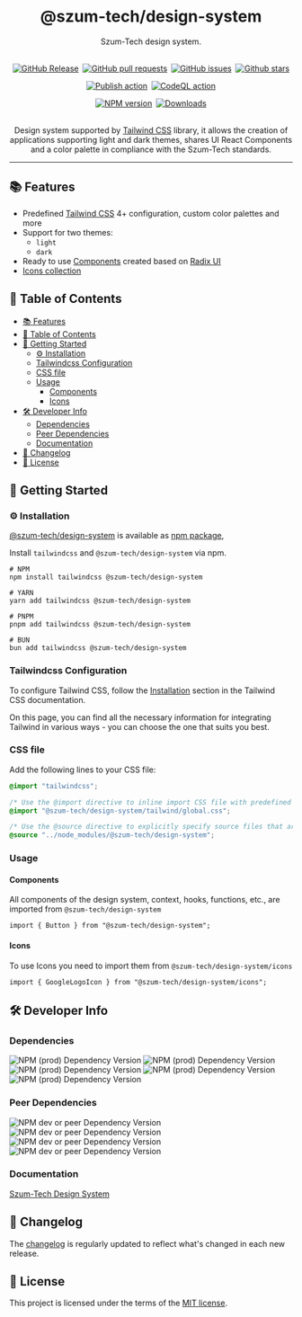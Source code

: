 <h1 align="center">@szum-tech/design-system</h1>
<p align="center">Szum-Tech design system.</p>
<br>
<div align="center" style="display: flex; flex-direction: column; gap: 1em;">
    <div style="display: flex; gap: .5em; justify-content: center">
        <a href="https://github.com/JanSzewczyk/design-system"><img alt="GitHub Release" src="https://img.shields.io/github/v/release/JanSzewczyk/design-system"></a>
        <a href="https://github.com/JanSzewczyk/design-system/pulls"><img alt="GitHub pull requests" src="https://img.shields.io/github/issues-pr/JanSzewczyk/design-system"></a>
        <a href="https://github.com/JanSzewczyk/design-system/issues"><img alt="GitHub issues" src="https://img.shields.io/github/issues/JanSzewczyk/design-system"></a>
        <a href="https://github.com/JanSzewczyk/design-system"><img alt="Github stars" src="https://img.shields.io/github/stars/JanSzewczyk/design-system?style=social"></a>
    </div>
    <div style="display: flex; gap: .5em; justify-content: center">
        <a href="https://github.com/JanSzewczyk/design-system/actions/workflows/publish.yml"><img alt="Publish action" src="https://github.com/JanSzewczyk/design-system/actions/workflows/publish.yml/badge.svg?branch=main"></a>
        <a href="https://github.com/JanSzewczyk/design-system/actions/workflows/codeql.yml"><img alt="CodeQL action" src="https://github.com/JanSzewczyk/design-system/actions/workflows/codeql.yml/badge.svg"></a>
    </div>
    <div style="display: flex; gap: .5em; justify-content: center">
        <a href="https://www.npmjs.com/package/@szum-tech/design-system"><img alt="NPM version" src="https://img.shields.io/npm/v/@szum-tech/design-system"></a>
        <a href="https://www.npmjs.com/package/@szum-tech/design-system"><img alt="Downloads" src="https://img.shields.io/npm/dm/@szum-tech/design-system"></a>
    </div>
</div>
<br>
<p align="center">
    Design system supported by <a href="https://tailwindcss.com/">Tailwind CSS</a> library, it allows the creation of applications
    supporting light and dark themes, shares UI React Components and a color palette in compliance with the Szum-Tech
    standards.
</p>

---

## 📚 Features

- Predefined [Tailwind CSS](https://tailwindcss.com/) 4+ configuration, custom color palettes and more
- Support for two themes:
  - `light`
  - `dark`
- Ready to use [Components](#components) created based on [Radix UI](https://www.radix-ui.com/)
- [Icons collection](#icons)

## 📖 Table of Contents

<!-- TOC -->

- [📚 Features](#-features)
- [📖 Table of Contents](#-table-of-contents)
- [🎯 Getting Started](#-getting-started)
  - [⚙️ Installation](#-installation)
  - [Tailwindcss Configuration](#tailwindcss-configuration)
  - [CSS file](#css-file)
  - [Usage](#usage)
    - [Components](#components)
    - [Icons](#icons)
- [🛠️ Developer Info](#-developer-info)
  - [Dependencies](#dependencies)
  - [Peer Dependencies](#peer-dependencies)
  - [Documentation](#documentation)
- [📓 Changelog](#-changelog)
- [📜 License](#-license)
<!-- TOC -->

## 🎯 Getting Started

### ⚙️ Installation

[@szum-tech/design-system](https://www.npmjs.com/package/@szum-tech/design-system) is available as
[npm package](https://www.npmjs.com/package/@szum-tech/design-system),

Install `tailwindcss` and `@szum-tech/design-system` via npm.

```shell
# NPM
npm install tailwindcss @szum-tech/design-system

# YARN
yarn add tailwindcss @szum-tech/design-system

# PNPM
pnpm add tailwindcss @szum-tech/design-system

# BUN
bun add tailwindcss @szum-tech/design-system
```

### Tailwindcss Configuration

To configure Tailwind CSS, follow the [Installation](https://tailwindcss.com/docs/installation) section in the Tailwind
CSS documentation.

On this page, you can find all the necessary information for integrating Tailwind in various ways - you can choose the
one that suits you best.

### CSS file

Add the following lines to your CSS file:

```css
@import "tailwindcss";

/* Use the @import directive to inline import CSS file with predefined styles */
@import "@szum-tech/design-system/tailwind/global.css";

/* Use the @source directive to explicitly specify source files that aren't picked up by Tailwind's automatic content detection */
@source "../node_modules/@szum-tech/design-system";
```

### Usage

#### Components

All components of the design system, context, hooks, functions, etc., are imported from `@szum-tech/design-system`

```tsx
import { Button } from "@szum-tech/design-system";
```

#### Icons

To use Icons you need to import them from `@szum-tech/design-system/icons`

```tsx
import { GoogleLogoIcon } from "@szum-tech/design-system/icons";
```

## 🛠️ Developer Info

### Dependencies

![NPM (prod) Dependency Version](https://img.shields.io/npm/dependency-version/%40szum-tech%2Fdesign-system/class-variance-authority)
![NPM (prod) Dependency Version](https://img.shields.io/npm/dependency-version/%40szum-tech%2Fdesign-system/clsx)
![NPM (prod) Dependency Version](https://img.shields.io/npm/dependency-version/%40szum-tech%2Fdesign-system/radix-ui)
![NPM (prod) Dependency Version](https://img.shields.io/npm/dependency-version/%40szum-tech%2Fdesign-system/tailwind-merge)
![NPM (prod) Dependency Version](https://img.shields.io/npm/dependency-version/%40szum-tech%2Fdesign-system/tailwindcss-animate)

### Peer Dependencies

![NPM dev or peer Dependency Version](https://img.shields.io/npm/dependency-version/%40szum-tech%2Fdesign-system/peer/react)
![NPM dev or peer Dependency Version](https://img.shields.io/npm/dependency-version/%40szum-tech%2Fdesign-system/peer/react-dom)
![NPM dev or peer Dependency Version](https://img.shields.io/npm/dependency-version/%40szum-tech%2Fdesign-system/peer/react-hook-form)
![NPM dev or peer Dependency Version](https://img.shields.io/npm/dependency-version/%40szum-tech%2Fdesign-system/peer/tailwindcss)

### Documentation

[Szum-Tech Design System](https://janszewczyk.github.io/design-system)

## 📓 Changelog

The [changelog](https://github.com/JanSzewczyk/design-system/blob/main/CHANGELOG.md) is regularly updated to reflect
what's changed in each new release.

## 📜 License

This project is licensed under the terms of the
[MIT license](https://github.com/JanSzewczyk/design-system/blob/main/LICENSE).
